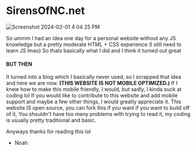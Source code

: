 # SirensOfNC.net
![Screenshot 2024-02-01 4 04 25 PM](https://github.com/SirensOfNorthCarolina/SirensOfNC/assets/108837224/a52b12e1-e1ae-4cd5-b12b-0e753058568d)

So ummm I had an idea one day for a personal website without any JS knowledge but a pretty moderate HTML + CSS experience
(I still need to learn JS lmao)
So thats basically what I did and I think it turned out great
#### BUT THEN
It turned into a blog which I basically never used, so I scrapped that idea and here we are now.
****(THIS WEBSITE IS NOT MOBILE OPTIMIZED.)****
If I knew how to make this mobile friendly, I would, but sadly, I kinda suck at coding lol
If you would like to contribute to this website and add mobile support and maybe a few other things, I would greatly appreciate it.
This website *IS* open source, you can fork this if you want if you want to build off of it, You shouldn't have too many problems with
trying to read it, my coding is usually pretty traditional and basic.

Anyways thanks for reading this lol
- Noah
